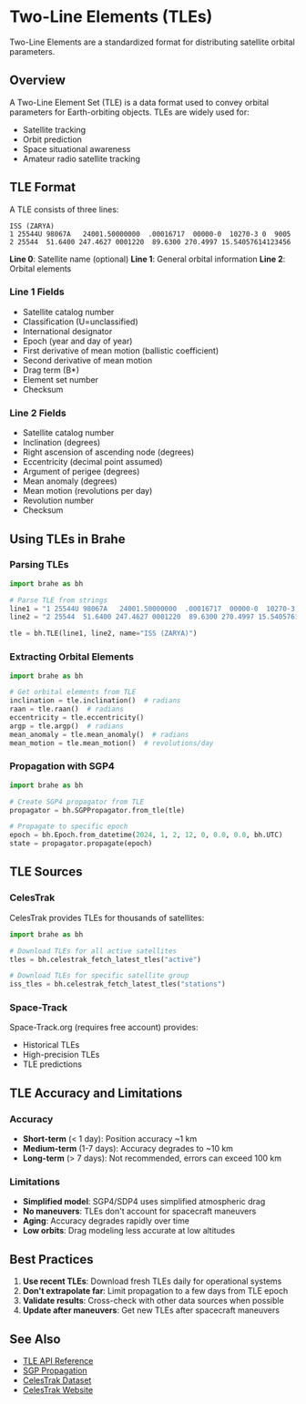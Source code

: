 # Two-Line Elements (TLEs)

Two-Line Elements are a standardized format for distributing satellite orbital parameters.

## Overview

A Two-Line Element Set (TLE) is a data format used to convey orbital parameters for Earth-orbiting objects. TLEs are widely used for:

- Satellite tracking
- Orbit prediction
- Space situational awareness
- Amateur radio satellite tracking

## TLE Format

A TLE consists of three lines:

```
ISS (ZARYA)
1 25544U 98067A   24001.50000000  .00016717  00000-0  10270-3 0  9005
2 25544  51.6400 247.4627 0001220  89.6300 270.4997 15.54057614123456
```

**Line 0**: Satellite name (optional)
**Line 1**: General orbital information
**Line 2**: Orbital elements

### Line 1 Fields

- Satellite catalog number
- Classification (U=unclassified)
- International designator
- Epoch (year and day of year)
- First derivative of mean motion (ballistic coefficient)
- Second derivative of mean motion
- Drag term (B*)
- Element set number
- Checksum

### Line 2 Fields

- Satellite catalog number
- Inclination (degrees)
- Right ascension of ascending node (degrees)
- Eccentricity (decimal point assumed)
- Argument of perigee (degrees)
- Mean anomaly (degrees)
- Mean motion (revolutions per day)
- Revolution number
- Checksum

## Using TLEs in Brahe

### Parsing TLEs

```python
import brahe as bh

# Parse TLE from strings
line1 = "1 25544U 98067A   24001.50000000  .00016717  00000-0  10270-3 0  9005"
line2 = "2 25544  51.6400 247.4627 0001220  89.6300 270.4997 15.54057614123456"

tle = bh.TLE(line1, line2, name="ISS (ZARYA)")
```

### Extracting Orbital Elements

```python
import brahe as bh

# Get orbital elements from TLE
inclination = tle.inclination()  # radians
raan = tle.raan()  # radians
eccentricity = tle.eccentricity()
argp = tle.argp()  # radians
mean_anomaly = tle.mean_anomaly()  # radians
mean_motion = tle.mean_motion()  # revolutions/day
```

### Propagation with SGP4

```python
import brahe as bh

# Create SGP4 propagator from TLE
propagator = bh.SGPPropagator.from_tle(tle)

# Propagate to specific epoch
epoch = bh.Epoch.from_datetime(2024, 1, 2, 12, 0, 0.0, 0.0, bh.UTC)
state = propagator.propagate(epoch)
```

## TLE Sources

### CelesTrak

CelesTrak provides TLEs for thousands of satellites:

```python
import brahe as bh

# Download TLEs for all active satellites
tles = bh.celestrak_fetch_latest_tles("active")

# Download TLEs for specific satellite group
iss_tles = bh.celestrak_fetch_latest_tles("stations")
```

### Space-Track

Space-Track.org (requires free account) provides:

- Historical TLEs
- High-precision TLEs
- TLE predictions

## TLE Accuracy and Limitations

### Accuracy

- **Short-term** (< 1 day): Position accuracy ~1 km
- **Medium-term** (1-7 days): Accuracy degrades to ~10 km
- **Long-term** (> 7 days): Not recommended, errors can exceed 100 km

### Limitations

- **Simplified model**: SGP4/SDP4 uses simplified atmospheric drag
- **No maneuvers**: TLEs don't account for spacecraft maneuvers
- **Aging**: Accuracy degrades rapidly over time
- **Low orbits**: Drag modeling less accurate at low altitudes

## Best Practices

1. **Use recent TLEs**: Download fresh TLEs daily for operational systems
2. **Don't extrapolate far**: Limit propagation to a few days from TLE epoch
3. **Validate results**: Cross-check with other data sources when possible
4. **Update after maneuvers**: Get new TLEs after spacecraft maneuvers

## See Also

- [TLE API Reference](../../library_api/orbits/tle.md)
- [SGP Propagation](../orbit_propagation/sgp_propagation.md)
- [CelesTrak Dataset](../../library_api/datasets/celestrak.md)
- [CelesTrak Website](https://celestrak.org/)
